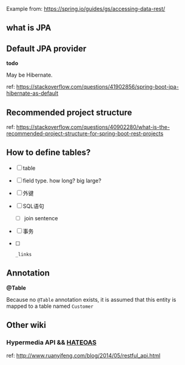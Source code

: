 
Example from: https://spring.io/guides/gs/accessing-data-rest/


## what is JPA

## Default JPA provider

**todo**

May be Hibernate.

ref: https://stackoverflow.com/questions/41902856/spring-boot-jpa-hibernate-as-default


## Recommended project structure 

ref: https://stackoverflow.com/questions/40902280/what-is-the-recommended-project-structure-for-spring-boot-rest-projects


## How to define tables? 

- [ ] table

- [ ] field type. how long? big large?

- [ ] 外键

- [ ] SQL语句

  - [ ] join sentence

- [ ] 事务

- [ ] ```
  _links
  ```

  



## Annotation

**@Table**

Because no `@Table` annotation exists, it is assumed that this entity is mapped to a table named `Customer`





## Other wiki

### Hypermedia API && [HATEOAS](http://en.wikipedia.org/wiki/HATEOAS)

ref: http://www.ruanyifeng.com/blog/2014/05/restful_api.html